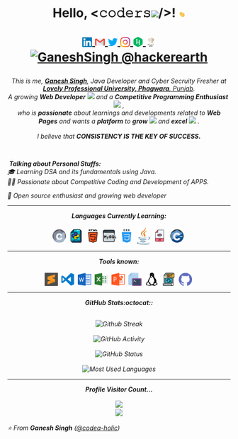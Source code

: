 <h1 align="center">Hello, <𝚌𝚘𝚍𝚎𝚛𝚜<img src="https://github.com/TheDudeThatCode/TheDudeThatCode/blob/master/Assets/Earth.gif" width="24px">/>! <img src="https://raw.githubusercontent.com/ABSphreak/ABSphreak/master/gifs/Hi.gif" width="15px">
<p align = "center">
  <a href="www.linkedin.com/in/ganeshsinghprism/">
  <img align="center" alt="Ganesh @LinkedIN" width="22px" src="handles/linkedin.svg" />
</a>
  <a href="mailto:krganesh1611@gmail.com">
  <img align="center" alt="Ganesh @Mail" width="22px" src="handles/gmail.svg" />
</a>
<a href="https://twitter.com/_singh_ganesh">
  <img align="center" alt="Ganesh @Twitter" width="22px" src="handles/twitter.svg" />
</a>
<a href="https://www.instagram.com/ganesh.prism/">
  <img align="center" alt="Ganesh @Instagram" width="22px" src="handles/instagram.svg" />
</a>
<a href="https://www.hackerrank.com/Ganeshsingh">
  <img align="center" alt="Ganesh @Hackerrank" width="22px" src="handles/hackerrank.svg" />
</a>
</a>
<a href="https://www.codechef.com/users/ganesh_hubs">
  <img align="center" alt="Ganesh @CodeChef" width="22px" src="handles/codechef.jpeg" />
</a>
<a href="https://www.hackerearth.com/@ajaykumar21611">
  <img align="center" src="https://cdn.jsdelivr.net/npm/simple-icons@v3/icons/hackerearth.svg" alt="GaneshSingh @hackerearth" width="22px">
</a>
</p>
</h1>
<p align="center">
  <em>
    This is me, <a href="https://github.com/codea-holic/codea-holic"><b>Ganesh Singh</b></a>, Java Developer and Cyber Secruity Fresher at<a href="https://www.lpu.in/"> <b>Lovely Professional University, Phagwara</b>, Punjab</a>. <br>
    A growing <b>Web Developer</b> <img src="https://github.com/TheDudeThatCode/TheDudeThatCode/blob/master/Assets/Developer.gif" width="30px"> and a <b>Competitive Programming Enthusiast</b>&nbsp;<img src="https://github.com/TheDudeThatCode/TheDudeThatCode/blob/master/Assets/Designer.gif" width="36px">&nbsp,<br>who is <b>passionate</b>
    about learnings and developments related to <b>Web Pages</b> and wants a <b>platform</b> to 
    <b>grow</b> <img src="https://github.com/TheDudeThatCode/TheDudeThatCode/blob/master/Assets/Rocket.gif" width="18px"> and 
    <b>excel</b> <img src="https://github.com/TheDudeThatCode/TheDudeThatCode/blob/master/Assets/Medal.gif" width="20px">&nbsp.
  </em> 
  <br>
  <br>
  <i>I believe that <b><i>CONSISTENCY IS THE KEY OF SUCCESS.</i></b>
</p>
 <br />

&nbsp;***Talking about Personal Stuffs:***<br/>
🎓 Learning DSA and its fundamentals using Java.<br />
👨‍💻 Passionate about Competitive Coding and Development of APPS.<br />
<!-- 👁️ -->
🎯 Open source enthusiast and growing web developer<br />
<hr>

<p align="center">
<i><b>Languages Currently Learning:</b></i> 
  <br><br>
  <img align="center" src="languages/c.svg" width="30px" />&nbsp;
  <img align="center" src="languages/python.svg" width="30px" />&nbsp;
  <img align="center" src="languages/html-5.svg" width="30px" />&nbsp;
  <img align="center" src="languages/mysql.svg" width="30px" />&nbsp;
  <img align="center" src="languages/css.svg" width="30px" />&nbsp;
  <img align="center" src="languages/java.svg" width="30px" />&nbsp;
  <img align="center" src="languages/javascript.svg" width="30px" />&nbsp;
  <img align="center" src="languages/cpp.svg" width="30px" />&nbsp;
</p>

<hr>

<p align="center">
<i><b>Tools known:</b></i> 
  <br><br>
  <img align="center" src="tools/sublime.svg" width="30px" />&nbsp;
  <img align="center" src="tools/vs-code.png" width="30px" />&nbsp;
  <img align="center" src="tools/word.svg" width="30px" />&nbsp;
  <img align="center" src="tools/excel.svg" width="30px" />&nbsp;
  <img align="center" src="tools/powerpoint.svg" width="30px" />&nbsp;
  <img align="center" src="tools/cmd.svg" width="30px" />&nbsp;
  <img align="center" src="tools/linux.svg" width="30px" />&nbsp;
  <img align="center" src="tools/git.svg" width="30px" />&nbsp;
  <img align="center" src="tools/github.svg" width="30px" />&nbsp;
</p>

<hr>

<p align = "center">
  <i><b>GitHub Stats:octocat::</b></i>
  <br><br>

<p align="center">
<img src = "https://github-readme-streak-stats.herokuapp.com/?user=codea-holic&theme=radical&hide_border=true" alt="Github Streak" /><br><br>
<img src = "https://lostgirljourney-on-github.herokuapp.com/graph?username=codea-holic&theme=dracula&bg_color=000000&hide_border=true" alt="GitHub Activity" /><br><br>
<img src="https://github-readme-stats.vercel.app/api?username=codea-holic&count_private=true&show_icons=true&theme=great-gatsby" alt="GitHub Status"/><br><br>
<img src = "https://github-readme-stats.vercel.app/api/top-langs/?username=codea-holic&show_icons=true&layout=compact&theme=great-gatsby" alt="Most Used Languages">
</p>

<hr>

<p align="center"> 
  <i><b>Profile Visitor Count...</b></i><br><br>
  <img src="https://profile-counter.glitch.me/codea-holic/count.svg" /><br>
  <img src="https://media.giphy.com/media/LYd5EztTPaYQUY3pno/giphy.gif" height="500">
 <!-- <img src="https://raw.githubusercontent.com/saadeghi/saadeghi/master/dino.gif" /><br> -->
  
</p>

<!-- can't stop myself from editing🤷... -->

⭐️ From **Ganesh Singh** ([@codea-holic](https://github.com/codea-holic))

